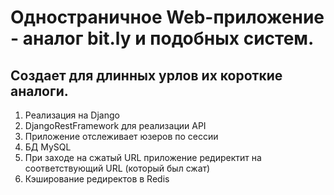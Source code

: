 # Одностраничное Web-приложение - аналог bit.ly и подобных систем.

## Создает для длинных урлов их короткие аналоги.

1. Реализация на Django
2. DjangoRestFramework для реализации API
3. Приложение отслеживает юзеров по сессии
4. БД MySQL
5. При заходе на сжатый URL приложение редиректит на соответствующий URL (который был сжат)
6. Кэширование редиректов в Redis
